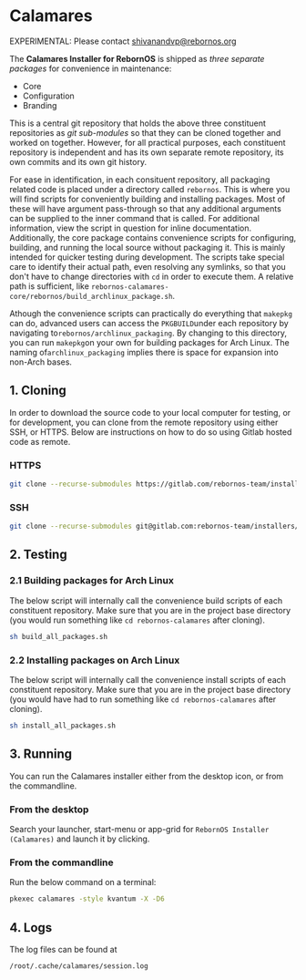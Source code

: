 # Calamares

EXPERIMENTAL: Please contact shivanandvp@rebornos.org

The **Calamares Installer for RebornOS** is shipped as *three separate packages* for convenience in maintenance:

* Core
* Configuration
* Branding

This is a central git repository that holds the above three constituent repositories as *git sub-modules* so that they can be cloned together and worked on together. However, for all practical purposes, each constituent repository is independent and has its own separate remote repository, its own commits and its own git history.

For ease in identification, in each consituent repository, all packaging related code is placed under a directory called `rebornos`. This is where you will find scripts for conveniently building and installing packages. Most of these will have argument pass-through so that any additional arguments can be supplied to the inner command that is called. For additional information, view the script in question for inline documentation. Additionally, the core package contains convenience scripts for configuring, building, and running the local source without packaging it. This is mainly intended for quicker testing during development. The scripts take special care to identify their actual path, even resolving any symlinks, so that you don't have to change directories with `cd` in order to execute them. A relative path is sufficient, like `rebornos-calamares-core/rebornos/build_archlinux_package.sh`.

Athough the convenience scripts can practically do everything that `makepkg` can do, advanced users can access the `PKGBUILD`under each repository by navigating to`rebornos/archlinux_packaging`. By changing to this directory, you can run `makepkg`on your own for building packages for Arch Linux. The naming of`archlinux_packaging` implies there is space for expansion into non-Arch bases.

## 1. Cloning

In order to download the source code to your local computer for testing, or for development, you can clone from the remote repository using either SSH, or HTTPS. Below are instructions on how to do so using Gitlab hosted code as remote.

### HTTPS

```bash
git clone --recurse-submodules https://gitlab.com/rebornos-team/installers/calamares-installer/rebornos-calamares/rebornos-calamares.git
```

### SSH

```bash
git clone --recurse-submodules git@gitlab.com:rebornos-team/installers/calamares-installer/rebornos-calamares/rebornos-calamares.git
```

## 2. Testing

### 2.1 Building packages for Arch Linux

The below script will internally call the convenience build scripts of each constituent repository. Make sure that you are in the project base directory (you would run something like `cd rebornos-calamares` after cloning).

```bash
sh build_all_packages.sh
```

### 2.2 Installing packages on Arch Linux

The below script will internally call the convenience install scripts of each constituent repository. Make sure that you are in the project base directory (you would have had to run something like `cd rebornos-calamares` after cloning).

```bash
sh install_all_packages.sh
```

## 3. Running

You can run the Calamares installer either from the desktop icon, or from the commandline.

### From the desktop

Search your launcher, start-menu or app-grid for `RebornOS Installer (Calamares)` and launch it by clicking.

### From the commandline

Run the below command on a terminal:
```bash
pkexec calamares -style kvantum -X -D6
```

## 4. Logs

The log files can be found at
```bash
/root/.cache/calamares/session.log
```
